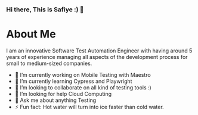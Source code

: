 ### Hi there, This is Safiye :) 👋




 # About Me

   I am an innovative Software Test Automation Engineer with having around 5 years of experience managing all aspects of the development process for small to medium-sized companies.

- 🔭 I’m currently working on Mobile Testing with Maestro
- 🌱 I’m currently learning Cypress and Playwright
- 👯 I’m looking to collaborate on all kind of testing tools :) 
- 🤔 I’m looking for help Cloud Computing
- 💬 Ask me about anything Testing
- ⚡ Fun fact: Hot water will turn into ice faster than cold water.

